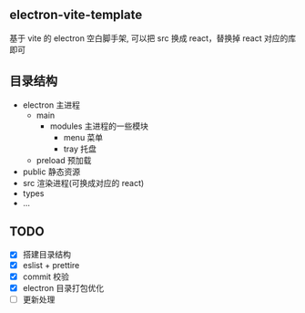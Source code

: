 <!--
 * @Descripttion:
 * @version:
 * @Author: June
 * @Date: 2023-03-12 22:16:24
 * @LastEditors: June
 * @LastEditTime: 2023-03-17 10:57:16
-->

## electron-vite-template

基于 vite 的 electron 空白脚手架, 可以把 src 换成 react，替换掉 react 对应的库即可

## 目录结构

-   electron 主进程
    -   main
        -   modules 主进程的一些模块
            -   menu 菜单
            -   tray 托盘
    -   preload 预加载
-   public 静态资源
-   src 渲染进程(可换成对应的 react)
-   types
-   ...

## TODO

-   [x] 搭建目录结构
-   [x] eslist + prettire
-   [x] commit 校验
-   [x] electron 目录打包优化
-   [ ] 更新处理
